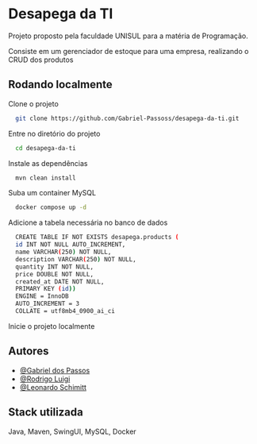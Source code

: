
# Desapega da TI

Projeto proposto pela faculdade UNISUL para a matéria de Programação.

Consiste em um gerenciador de estoque para uma empresa, realizando o CRUD dos produtos
## Rodando localmente

Clone o projeto

```bash
  git clone https://github.com/Gabriel-Passoss/desapega-da-ti.git
```

Entre no diretório do projeto

```bash
  cd desapega-da-ti
```

Instale as dependências

```bash
  mvn clean install
```

Suba um container MySQL

```bash
  docker compose up -d
```

Adicione a tabela necessária no banco de dados

```bash
  CREATE TABLE IF NOT EXISTS desapega.products (
  id INT NOT NULL AUTO_INCREMENT,
  name VARCHAR(250) NOT NULL,
  description VARCHAR(250) NOT NULL,
  quantity INT NOT NULL,
  price DOUBLE NOT NULL,
  created_at DATE NOT NULL,
  PRIMARY KEY (id))
  ENGINE = InnoDB
  AUTO_INCREMENT = 3
  COLLATE = utf8mb4_0900_ai_ci
```

Inicie o projeto localmente


## Autores

- [@Gabriel dos Passos](https://github.com/Gabriel-Passoss)
- [@Rodrigo Luigi](https://github.com/RodrigoLuigi)
- [@Leonardo Schimitt](https://github.com/SchmittLeonardo)


## Stack utilizada

Java, Maven, SwingUI, MySQL, Docker

